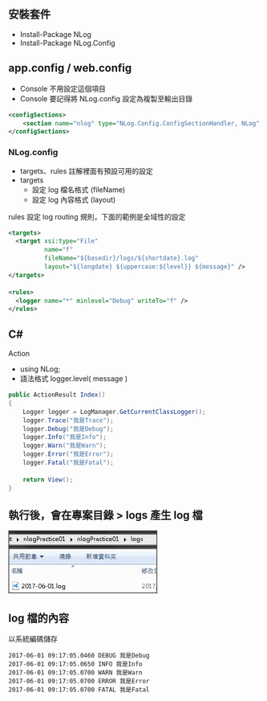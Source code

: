 

## 安裝套件
- Install-Package NLog
- Install-Package NLog.Config

## app.config / web.config
- Console 不用設定這個項目
- Console 要記得將 NLog.config 設定為複製至輸出目錄

```xml
<configSections>
    <section name="nlog" type="NLog.Config.ConfigSectionHandler, NLog" />
</configSections>
```

### NLog.config
- targets、rules 註解裡面有預設可用的設定
- targets 
  - 設定 log 檔名格式 (fileName)
  - 設定 log 內容格式 (layout)

rules 設定 log routing 規則，下面的範例是全域性的設定
```xml
<targets>
  <target xsi:type="File" 
          name="f" 
          fileName="${basedir}/logs/${shortdate}.log"
          layout="${longdate} ${uppercase:${level}} ${message}" />
</targets>

<rules>
  <logger name="*" minlevel="Debug" writeTo="f" />
</rules>
```

## C#

Action
- using NLog;
- 語法格式 logger.level( message )

```csharp
public ActionResult Index()
{
    Logger logger = LogManager.GetCurrentClassLogger();
    logger.Trace("我是Trace");
    logger.Debug("我是Debug");
    logger.Info("我是Info");
    logger.Warn("我是Warn");
    logger.Error("我是Error");
    logger.Fatal("我是Fatal");

    return View();
}
```
## 執行後，會在專案目錄 > logs 產生 log 檔
![Alt text](_images/01.png)

## log 檔的內容
以系統編碼儲存

```
2017-06-01 09:17:05.0460 DEBUG 我是Debug
2017-06-01 09:17:05.0650 INFO 我是Info
2017-06-01 09:17:05.0700 WARN 我是Warn
2017-06-01 09:17:05.0700 ERROR 我是Error
2017-06-01 09:17:05.0700 FATAL 我是Fatal
```